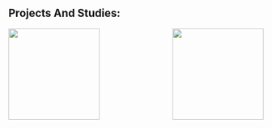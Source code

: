## Projects And Studies:
<div>

  <img  height="180em" src="https://github-readme-stats.vercel.app/api?username=paulovictormourao&show_icons=true&theme=great-gatsby&include_all_commits=true&count_private=true"/>
  <img align="right" height="180em" src="https://github-readme-stats.vercel.app/api/top-langs/?username=paulovictormourao&layout=compact&langs_count=16&theme=great-gatsby"/>
</div>
